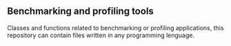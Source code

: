 ## Benchmarking and profiling tools
Classes and functions related to benchmarking or profiling applications, this repository can contain files written in any programming lenguage.
